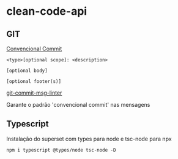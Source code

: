 # clean-code-api

## GIT

[Convencional Commit](https://www.conventionalcommits.org/en/v1.0.0/)

```
<type>[optional scope]: <description>

[optional body]

[optional footer(s)]
```

[git-commit-msg-linter](https://www.npmjs.com/package/git-commit-msg-linter)

Garante o padrão 'convencional commit' nas mensagens

## Typescript

Instalação do superset com types para node e tsc-node para npx

```
npm i typescript @types/node tsc-node -D
```
